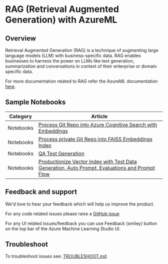 # RAG (Retrieval Augmented Generation) with AzureML

## Overview

Retrieval Augmented Generation (RAG) is a technique of augmenting large language models (LLM) with business-specific data. RAG enables businesses to harness the power on LLMs like text generation, summarization and conversations in context of their enterprise or domain specific data.

For more documentation related to RAG refer the AzureML documentation [here](https://aka.ms/azureml/aoai-rag-docs).

## Sample Notebooks

|Category|Article|
|----------------|----------------|
|Notebooks|[Process Git Repo into Azure Cognitive Search with Embeddings](./notebooks/azure_cognitive_search/acs_mlindex_with_langchain.ipynb)|
|Notebooks|[Process private Git Repo into FAISS Embeddings Index](./notebooks/faiss/faiss_mlindex_with_langchain.ipynb)||
|Notebooks|[QA Test Generation](./notebooks/qa_data_generation.ipynb)|
|Notebooks|[Productionize Vector Index with Test Data Generation, Auto Prompt, Evaluations and Prompt Flow](./notebooks/mlindex_with_testgen_autoprompt.ipynb)|

## Feedback and support

We'd love to hear your feedback which will help us improve the product.

For any code related issues please raise a [GitHub issue](https://github.com/azure/azure-sdk-for-python/issues/new/choose)

For any UI related issues/feedback you can use Feedback (smiley) button on the top bar of the Azure Machine Learning Studio UI.

## Troubleshoot

To troubleshoot issues see: [TROUBLESHOOT.md](TROUBLESHOOT.md).
